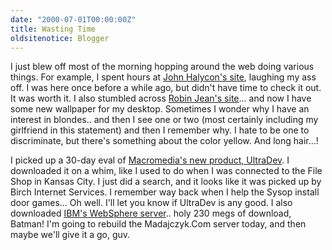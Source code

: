 ```yaml
---
date: "2000-07-01T00:00:00Z"
title: Wasting Time
oldsitenotice: Blogger
---
```

I just blew off most of the morning hopping around the web doing various things. For example, I spent hours at [John Halycon's site][1], laughing my ass off. I was here once before a while ago, but didn't have time to check it out. It was worth it. I also stumbled across [Robin Jean's site][2]... and now I have some new wallpaper for my desktop. Sometimes I wonder why I have an interest in blondes.. and then I see one or two (most certainly including my girlfriend in this statement) and then I remember why. I hate to be one to discriminate, but there's something about the color yellow.  And long hair...!

I picked up a 30-day eval of [Macromedia's new product, UltraDev][3]. I downloaded it on a whim, like I used to do when I was connected to the File Shop in Kansas City. I just did a search, and it looks like it was picked up by Birch Internet Services. I remember way back when I help the Sysop install door games... Oh well. I'll let you know if UltraDev is any good. I also downloaded [IBM's WebSphere server][4].. holy 230 megs of download, Batman! I'm going to rebuild the Madajczyk.Com server today, and then maybe we'll give it a go, guv.

[1]: http://www.cockybastard.com/
[2]: http://www.robinjean.com/
[3]: http://www.macromedia.com/
[4]: http://www.ibm.com/
